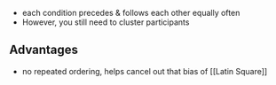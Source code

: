 - each condition precedes & follows each other equally often
- However, you still need to cluster participants
## Advantages
- no repeated ordering, helps cancel out that bias of [[Latin Square]]